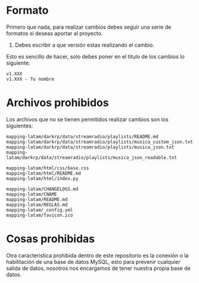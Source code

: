 # Formato

Primero que nada, para realizar cambios debes seguir una serie de formatos si deseas aportar al proyecto.

1. Debes escribir a que versión estas realizando el cambio.

Esto es sencillo de hacer, solo debes poner en el titulo de los cambios lo siguiente:

    v1.XXX
    v1.XXX - Tu nombre

# Archivos prohibidos

Los archivos que no se tienen permitidos realizar cambios son los siguientes:
    
    mapping-latam/darkrp/data/streamradio/playlists/README.md
    mapping-latam/darkrp/data/streamradio/playlists/musica_custom_json.txt
    mapping-latam/darkrp/data/streamradio/playlists/musica_json.txt
    mapping-latam/darkrp/data/streamradio/playlists/musica_json_readable.txt
    
    mapping-latam/html/css/base.css
    mapping-latam/html/README.md
    mapping-latam/html/index.py
    
    mapping-latam/CHANGELOGS.md
    mapping-latam/CNAME
    mapping-latam/README.md
    mapping-latam/REGLAS.md
    mapping-latam/_config.yml
    mapping-latam/favicon.ico

# Cosas prohibidas

Otra caracteristica prohibida dentro de este repositorio es la conexión o la habilitación de una base de datos MySQL, esto para prevenir cualquier salida de datos, nosotros nos encargamos de tener nuestra propia base de datos.